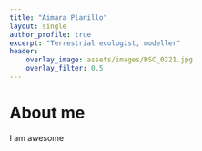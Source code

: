 ```yaml
---
title: "Aimara Planillo"
layout: single
author_profile: true
excerpt: "Terrestrial ecologist, modeller"
header:
    overlay_image: assets/images/DSC_0221.jpg
    overlay_filter: 0.5
---
```


# About me

I am awesome